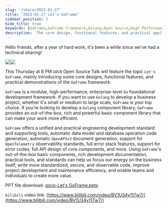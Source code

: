```yaml
---
slug: '/share/2022-01-27'
title: "2022-01-27 Let's GoFrame"
sidebar_position: 3
hide_title: true
keywords: [GoFrame,GoFrame Framework,Golang,Open Source,High Performance,Enterprise Level,Development Framework,Out-of-the-Box,OpenTelemetry,Error Stack]
description: 'The core design, functional features, and practical applications of the GoFrame framework. GoFrame is a modular, high-performance enterprise-level Go foundational development framework suitable for business projects of all sizes. With a rich set of basic components, development tools, and practical standards, developers can focus on business logic, improving development and maintenance efficiency, and creating greater value.'
---
```


Hello friends, after a year of hard work, it's been a while since we've had a technical sharing!

![](/markdown/4690d7d19d1de647c100d48a4389dedf.png)![](/markdown/806eac487471281a18dc07dd07d9f000.png)

This Thursday at 8 PM `GOCN` Open Source Talk will feature the topic `Let's GoFrame`, mainly introducing some core designs, functional features, and practical demonstrations of the `GoFrame` framework.

`GoFrame` is a modular, high-performance, enterprise-level `Go` foundational development framework. If you want to use `Golang` to develop a business project, whether it's small or medium to large scale, `GoFrame` is your top choice. If you're looking to develop a `Golang` component library, `GoFrame` provides an out-of-the-box, rich and powerful basic component library that can make your work more efficient.

`GoFrame` offers a unified and practical engineering development standard and supporting tools, automatic data model and database operation code generation, automatic `OpenAPIv3` document generation, support for `OpenTelemetry` observability standards, full error stack features, support for error codes, full API design of core components, and more. Using `GoFrame`'s out-of-the-box basic components, rich development documentation, practical tools, and standards can help us focus our energy on the business itself, write more standardized, secure, and observable code, improve project development and maintenance efficiency, and enable teams and individuals to create more value.

PPT file download: [gocn-Let's GoFrame.pptx](/attachments/gocn-LetsGoFrame.pptx)

`bilibili` video link: [https://www.bilibili.com/video/BV1U34y117w7/](https://www.bilibili.com/video/BV1U34y117w7/)